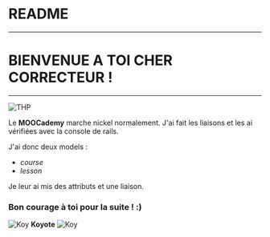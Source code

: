 # README

-----------------------------

# BIENVENUE A TOI CHER CORRECTEUR !

-------------------------------

![THP](https://avatars2.githubusercontent.com/u/25484553?s=200&v=4)

Le **MOOCademy** marche nickel normalement. J'ai fait les liaisons et les ai vérifiées avec la console de rails.

J'ai donc deux models :
- *course*
- *lesson* 

Je leur ai mis des attributs et une liaison.




### Bon courage à toi pour la suite ! :)

![Koy](https://image.noelshack.com/fichiers/2018/05/4/1517512365-koyote.png)
 **Koyote** ![Koy](https://image.noelshack.com/fichiers/2018/05/4/1517512365-koyote.png)

